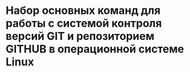 # Набор основных команд для работы с системой контроля версий GIT и репозиторием GITHUB в операционной системе Linux